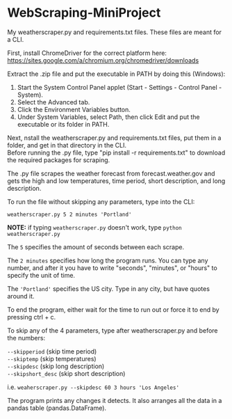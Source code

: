 # WebScraping-MiniProject
My weatherscraper.py and requirements.txt files. These files are meant for a CLI.

First, install ChromeDriver for the correct platform here: https://sites.google.com/a/chromium.org/chromedriver/downloads

Extract the .zip file and put the executable in PATH by doing this (Windows):

1. Start the System Control Panel applet (Start - Settings - Control Panel - System).  
2. Select the Advanced tab.  
3. Click the Environment Variables button.  
4. Under System Variables, select Path, then click Edit and put the executable or its folder in PATH.  

Next, nstall the weatherscraper.py and requirements.txt files, put them in a folder, and get in that directory in the CLI.  
Before running the .py file, type "pip install -r requirements.txt" to download the required packages for scraping.

The .py file scrapes the weather forecast from forecast.weather.gov and gets the high and low temperatures, time period, short description, and long description.

To run the file without skipping any parameters, type into the CLI: 

`weatherscraper.py 5 2 minutes 'Portland'`

<b>NOTE:</b> if typing `weatherscraper.py` doesn't work, type `python weatherscraper.py`

The `5` specifies the amount of seconds between each scrape.

The `2 minutes` specifies how long the program runs. You can type any number, and after it you have to write "seconds",       "minutes", or "hours" to specify the unit of time.

The `'Portland'` specifies the US city. Type in any city, but have quotes around it.

To end the program, either wait for the time to run out or force it to end by pressing ctrl + c.

To skip any of the 4 parameters, type after weatherscraper.py and before the numbers:

`--skipperiod` (skip time period)  
`--skiptemp` (skip temperatures)  
`--skipdesc` (skip long description)  
`--skipshort_desc` (skip short description)

i.e. `weaherscraper.py --skipdesc 60 3 hours 'Los Angeles'`

The program prints any changes it detects. It also arranges all the data in a pandas table (pandas.DataFrame).
